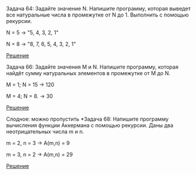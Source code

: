 Задача 64: Задайте значение N. Напишите программу, которая выведет все натуральные числа в промежутке от N до 1. Выполнить с помощью рекурсии.

N = 5 -> "5, 4, 3, 2, 1"

N = 8 -> "8, 7, 6, 5, 4, 3, 2, 1"

[Решение](example064)

Задача 66: Задайте значения M и N. Напишите программу, которая найдёт сумму натуральных элементов в промежутке от M до N.

M = 1; N = 15 -> 120

M = 4; N = 8. -> 30

[Решение](example066)

Слодное: можно пропустить
*Задача 68: Напишите программу вычисления функции Аккермана с помощью рекурсии. Даны два неотрицательных числа m и n.

m = 2, n = 3 -> A(m,n) = 9

m = 3, n = 2 -> A(m,n) = 29

[Решение](example068)